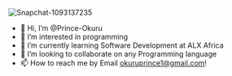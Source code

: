 ![Snapchat-1093137235](https://user-images.githubusercontent.com/110991449/204783783-0be20102-b0e5-4b9e-9b25-8a1e4569863f.jpg)



- 👋 Hi, I’m @Prince-Okuru
- 👀 I’m interested in programming 
- 🌱 I’m currently learning Software Development at ALX Africa
- 💞️ I’m looking to collaborate on any Programming language
- 📫 How to reach me by Email okuruprince1@gmail.com!

